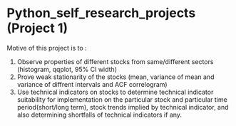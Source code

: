 # Python_self_research_projects (Project 1)

Motive of this project is to :

1) Observe properties of different stocks from same/different sectors (histogram, qqplot, 95% CI width) 
2) Prove weak stationarity of the stocks (mean, variance of mean and variance of diffrent intervals and ACF correlogram)
3) Use technical indicators on stocks to determine technical indicator suitability for implementation on the particular stock and particular time period(short/long term), stock trends implied by technical indicator, and also determining shortfalls of technical indicators if any.
